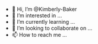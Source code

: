 - 👋 Hi, I’m @Kimberly-Baker
- 👀 I’m interested in ...
- 🌱 I’m currently learning ...
- 💞️ I’m looking to collaborate on ...
- 📫 How to reach me ...

<!---
Kimberly-Baker/Kimberly-Baker is a ✨ special ✨ repository because its `README.md` (this file) appears on your GitHub profile.
You can click the Preview link to take a look at your changes.
--->
